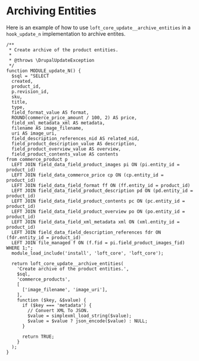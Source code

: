 # Archiving Entities

Here is an example of how to use `loft_core_update__archive_entities` in a `hook_update_n` implementation to archive entites.

    /**
     * Create archive of the product entities.
     *
     * @throws \DrupalUpdateException
     */
    function MODULE_update_N() {
      $sql = "SELECT
      created,
      product_id,
      p.revision_id,
      sku,
      title,
      type,
      field_format_value AS format,
      ROUND(commerce_price_amount / 100, 2) AS price,
      field_xml_metadata_xml AS metadata,
      filename AS image_filename,
      uri AS image_uri,
      field_description_references_nid AS related_nid,
      field_product_description_value AS description,
      field_product_overview_value AS overview,
      field_product_contents_value AS contents
    from commerce_product p
      LEFT JOIN field_data_field_product_images pi ON (pi.entity_id = product_id)
      LEFT JOIN field_data_commerce_price cp ON (cp.entity_id = product_id)
      LEFT JOIN field_data_field_format ff ON (ff.entity_id = product_id)
      LEFT JOIN field_data_field_product_description pd ON (pd.entity_id = product_id)
      LEFT JOIN field_data_field_product_contents pc ON (pc.entity_id = product_id)
      LEFT JOIN field_data_field_product_overview po ON (po.entity_id = product_id)
      LEFT JOIN field_data_field_xml_metadata xml ON (xml.entity_id = product_id)
      LEFT JOIN field_data_field_description_references fdr ON (fdr.entity_id = product_id)
      LEFT JOIN file_managed f ON (f.fid = pi.field_product_images_fid)
    WHERE 1;";
      module_load_include('install', 'loft_core', 'loft_core');
    
      return loft_core_update__archive_entities(
        'Create archive of the product entities.',
        $sql,
        'commerce_products',
        [
          ['image_filename', 'image_uri'],
        ],
        function ($key, &$value) {
          if ($key === 'metadata') {
            // Convert XML To JSON.
            $value = simplexml_load_string($value);
            $value = $value ? json_encode($value) : NULL;
          }
    
          return TRUE;
        }
      );
    }
